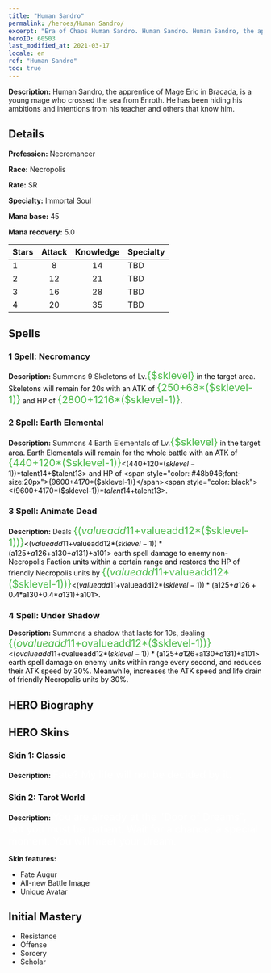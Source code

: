 ```yaml
---
title: "Human Sandro"
permalink: /heroes/Human Sandro/
excerpt: "Era of Chaos Human Sandro. Human Sandro. Human Sandro, the apprentice of Mage Eric in Bracada, is a young mage who crossed the sea from Enroth. He has been hiding his ambitions and intentions from his teacher and others that know him."
heroID: 60503
last_modified_at: 2021-03-17
locale: en
ref: "Human Sandro"
toc: true
---
```

 **Description:** Human Sandro, the apprentice of Mage Eric in Bracada, is a young mage who crossed the sea from Enroth. He has been hiding his ambitions and intentions from his teacher and others that know him.
## Details
 **Profession:** Necromancer

 **Race:** Necropolis

 **Rate:** SR

 **Specialty:** Immortal Soul

 **Mana base:** 45

 **Mana recovery:** 5.0


  | Stars   |     Attack     |    Knowledge   |      Specialty     |
  |---------|:---------------:|:---------------:|--------------------|
  |    1    | 8 | 14 | TBD |
  |    2    | 12 | 21 | TBD |
  |    3    | 16 | 28 | TBD |
  |    4    | 20 | 35 | TBD |

## Spells
### 1 Spell: Necromancy
 **Description:** Summons 9 Skeletons of Lv.<span style="color: #48b946;font-size:20px">{$sklevel}</span><span style="color: black"> in the target area. Skeletons will remain for 20s with an ATK of <span style="color: #48b946;font-size:20px">{250+68*($sklevel-1)}</span><span style="color: black"> and HP of <span style="color: #48b946;font-size:20px">{2800+1216*($sklevel-1)}</span><span style="color: black">.

### 2 Spell: Earth Elemental
 **Description:** Summons 4 Earth Elementals of Lv.<span style="color: #48b946;font-size:20px">{$sklevel}</span><span style="color: black"> in the target area. Earth Elementals will remain for the whole battle with an ATK of <span style="color: #48b946;font-size:20px">{440+120*($sklevel-1)}</span><span style="color: black"><(440+120*($sklevel-1))*$talent14+$talent13> and HP of <span style="color: #48b946;font-size:20px">{9600+4170*($sklevel-1)}</span><span style="color: black"><(9600+4170*($sklevel-1))*$talent14+$talent13>.

### 3 Spell: Animate Dead
 **Description:** Deals <span style="color: #48b946;font-size:20px">{($valueadd11+$valueadd12*($sklevel-1))}</span><span style="color: black"><($valueadd11+$valueadd12*($sklevel-1))*($a125+$a126+$a130+$a131)+$a101> earth spell damage to enemy non-Necropolis Faction units within a certain range and restores the HP of friendly Necropolis units by <span style="color: #48b946;font-size:20px">{($valueadd11+$valueadd12*($sklevel-1))}</span><span style="color: black"><($valueadd11+$valueadd12*($sklevel-1))*($a125+$a126+0.4*$a130+0.4*$a131)+$a101>.

### 4 Spell: Under Shadow
 **Description:** Summons a shadow that lasts for 10s, dealing <span style="color: #48b946;font-size:20px">{($ovalueadd11+$ovalueadd12*($sklevel-1))}</span><span style="color: black"><($ovalueadd11+$ovalueadd12*($sklevel-1))*($a125+$a126+$a130+$a131)+$a101> earth spell damage on enemy units within range every second, and reduces their ATK speed by 30%. Meanwhile, increases the ATK speed and life drain of friendly Necropolis units by 30%.


## HERO Biography

## HERO Skins
### Skin 1: **Classic**

 **Description:** <span style="color: #ffffff;font-size:20px">Fate? My life will not be decided by it.</span>


### Skin 2: **Tarot World**

 **Description:** <span style="color: #ffffff;font-size:20px">You are already at the \"Door of Dreams\", but you must be patient. Wait for a chance, a special moment. You will meet your dream.</span>

 **Skin features:** 

   - Fate Augur
   - All-new Battle Image
   - Unique Avatar


## Initial Mastery
   - Resistance
   - Offense
   - Sorcery
   - Scholar
